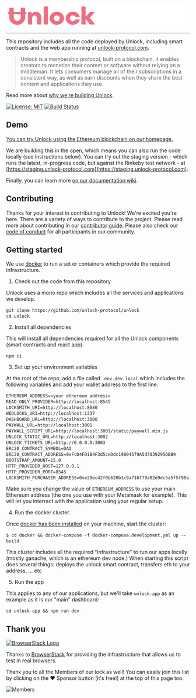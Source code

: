![Unlock](https://raw.githubusercontent.com/unlock-protocol/unlock/master/unlock-app/src/static/images/unlock-word-mark.png)

---

This repository includes all the code deployed by Unlock, including smart contracts and the web app running at [unlock-protocol.com](https://unlock-protocol.com).

> Unlock is a membership protocol, built on a blockchain. It enables creators to monetize their content or software without relying on a middleman. It lets consumers manage all of their subscriptions in a consistent way, as well as earn discounts when they share the best content and applications they use.

Read more about [why we're building Unlock](https://medium.com/unlock-protocol/its-time-to-unlock-the-web-b98e9b94add1).

[![License: MIT](https://img.shields.io/badge/License-MIT-yellow.svg)](https://opensource.org/licenses/MIT) [![Build Status](https://circleci.com/gh/unlock-protocol/unlock.svg?style=svg)](https://circleci.com/gh/unlock-protocol/unlock)

## Demo

[You can try Unlock using the Ethereum blockchain on our homepage.](https://unlock-protocol.com/)

We are building this in the open, which means you can also run the code locally (see instructions below).
You can try out the staging version - which runs the latest, in-progress code, but against the Rinkeby test network - at [https://staging.unlock-protocol.com](https://staging.unlock-protocol.com).

Finally, you can learn more [on our documentation wiki](https://github.com/unlock-protocol/unlock/wiki).

## Contributing

Thanks for your interest in contributing to Unlock! We're excited you're here. There are a variety of ways to contribute to the project.
Please read more about contributing in our [contributor guide](https://github.com/unlock-protocol/unlock/blob/master/CONTRIBUTING.md). Please also check our [code of conduct](https://github.com/unlock-protocol/unlock/blob/master/CODE_OF_CONDUCT.md) for all participants in our community.

## Getting started

We use [docker](https://docker.com/) to run a set or containers which provide the required infrastructure.

1. Check out the code from this repository

Unlock uses a mono repo which includes all the services and applications we develop.

```
git clone https://github.com/unlock-protocol/unlock
cd unlock
```

2. Install all dependencies

This will install all dependencies required for all the Unlock components (smart contracts and react app).

```
npm ci
```

3. Set up your environment variables

At the root of the repo, add a file called `.env.dev.local` which includes the following variables and add your wallet address to the first line:

```
ETHEREUM_ADDRESS=<your ethereum address>
READ_ONLY_PROVIDER=http://localhost:8545
LOCKSMITH_URI=http://localhost:8080
WEDLOCKS_URI=http://localhost:1337
DASHBOARD_URL=http://localhost:3000
PAYWALL_URL=http://localhost:3001
PAYWALL_SCRIPT_URL=http://localhost:3001/static/paywall.min.js
UNLOCK_STATIC_URL=http://localhost:3002
UNLOCK_TICKETS_URL=http://0.0.0.0:3003
ERC20_CONTRACT_SYMBOL=DAI
ERC20_CONTRACT_ADDRESS=0xFcD4FD1B4F3d5ceDdc19004579A5d7039295DBB9
BOOTSTRAP_AMOUNT=15.0
HTTP_PROVIDER_HOST=127.0.0.1
HTTP_PROVIDER_PORT=8545
LOCKSMITH_PURCHASER_ADDRESS=0xe29ec42f0b620b1c9a716f79a02e9dc5a5f5f98a
```

Make sure you change the value of `ETHEREUM_ADDRESS` to use your main Ethereum address (the one you use with your Metamask for example).
This will let you interract with the application using your regular setup.

4. Run the docker cluster.

Once [docker has been installed](https://docs.docker.com/install/) on your machine, start the cluster:

```
$ cd docker && docker-compose -f docker-compose.development.yml up --build
```

This cluster includes all the required "infrastructure" to run our apps locally (mostly ganache, which is an ethereum dev node.)
When starting this script does several things: deploys the unlock smart contract, transfers eth to your address, ... etc

5. Run the app

This applies to any of our applications, but we'll take `unlock-app` as an example as it is our "main" dashboard:

```
cd unlock-app && npm run dev
```

## Thank you

[<img src="https://user-images.githubusercontent.com/624104/52508260-d0daa180-2ba8-11e9-970c-3ef9596f6b4e.png" alt="BrowserStack Logo" width="120">](https://www.browserstack.com/)

Thanks to [BrowserStack](https://www.browserstack.com/) for providing the infrastructure that allows us to test in real browsers.

Thank you to all the Members of our lock as well!
You can easily join this list by clicking on the ❤️ Sponsor button (it's free!) at the top of this page too.

![Members](https://member-wall.julien51.now.sh/api/members?locks=0xB0114bbDCe17e0AF91b2Be32916a1e236cf6034F&maxWidth=1000)
